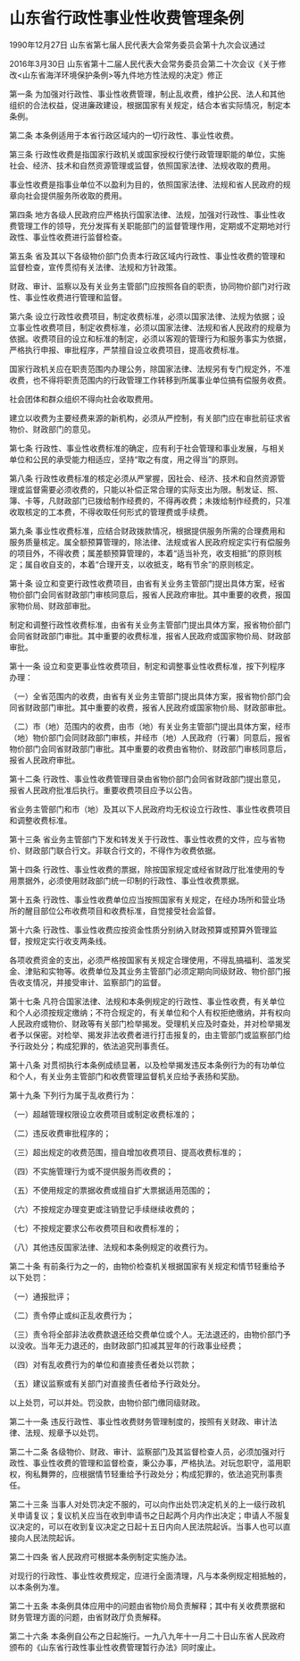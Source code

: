 # 山东省行政性事业性收费管理条例

1990年12月27日 山东省第七届人民代表大会常务委员会第十九次会议通过

2016年3月30日 山东省第十二届人民代表大会常务委员会第二十次会议《关于修改<山东省海洋环境保护条例>等九件地方性法规的决定》修正



第一条 为加强对行政性、事业性收费管理，制止乱收费，维护公民、法人和其他组织的合法权益，促进廉政建设，根据国家有关规定，结合本省实际情况，制定本条例。

第二条 本条例适用于本省行政区域内的一切行政性、事业性收费。

第三条 行政性收费是指国家行政机关或国家授权行使行政管理职能的单位，实施社会、经济、技术和自然资源管理或监督，依照国家法律、法规收取的费用。

事业性收费是指事业单位不以盈利为目的，依照国家法律、法规和省人民政府的规章向社会提供服务所收取的费用。

第四条 地方各级人民政府应严格执行国家法律、法规，加强对行政性、事业性收费管理工作的领导，充分发挥有关职能部门的监督管理作用，定期或不定期地对行政性、事业性收费进行监督检查。

第五条 省及其以下各级物价部门负责本行政区域内行政性、事业性收费的管理和监督检查，宣传贯彻有关法律、法规和方针政策。

财政、审计、监察以及有关业务主管部门应按照各自的职责，协同物价部门对行政性、事业性收费进行管理和监督。

第六条 设立行政性收费项目，制定收费标准，必须以国家法律、法规为依据；设立事业性收费项目，制定收费标准，必须以国家法律、法规和省人民政府的规章为依据。收费项目的设立和标准的制定，必须以客观的管理行为和服务事实为依据，严格执行申报、审批程序，严禁擅自设立收费项目，提高收费标准。

国家行政机关应在职责范围内办理公务，除国家法律、法规另有专门规定外，不准收费，也不得将职责范围内的行政管理工作转移到所属事业单位搞有偿服务收费。

社会团体和群众组织不得向社会收取费用。

建立以收费为主要经费来源的新机构，必须从严控制，有关部门应在审批前征求省物价、财政部门的意见。

第七条 行政性、事业性收费标准的确定，应有利于社会管理和事业发展，与相关单位和公民的承受能力相适应，坚持“取之有度，用之得当”的原则。

第八条 行政性收费标准的核定必须从严掌握，因社会、经济、技术和自然资源管理或监督需要必须收费的，只能以补偿正常合理的实际支出为限。制发证、照、簿、卡等，凡财政部门已拨给制作经费的，不得再收费；未拨给制作经费的，只准收取核定的工本费，不得收取任何形式的管理费或手续费。

第九条 事业性收费标准，应结合财政拨款情况，根据提供服务所需的合理费用和服务质量核定。属全额预算管理的，除法律、法规或省人民政府规定实行有偿服务的项目外，不得收费；属差额预算管理的，本着“适当补充，收支相抵”的原则核定；属自收自支的，本着“合理开支，以收抵支，略有节余”的原则核定。

第十条 设立和变更行政性收费项目，由省有关业务主管部门提出具体方案，经省物价部门会同省财政部门审核同意后，报省人民政府审批。其中重要的收费，报国家物价局、财政部审批。

制定和调整行政性收费标准，由省有关业务主管部门提出具体方案，报省物价部门会同省财政部门审批。其中重要的收费标准，报省人民政府或国家物价局、财政部审批。

第十一条 设立和变更事业性收费项目，制定和调整事业性收费标准，按下列程序办理：

（一）全省范围内的收费，由省有关业务主管部门提出具体方案，报省物价部门会同省财政部门审批。其中重要的收费，报省人民政府或国家物价局、财政部审批。

（二）市（地）范围内的收费，由市（地）有关业务主管部门提出具体方案，经市（地）物价部门会同财政部门审核，并经市（地）人民政府（行署）同意后，报省物价部门会同省财政部门审批。其中重要的收费由省物价、财政部门审核同意后，报省人民政府审批。

第十二条 行政性、事业性收费管理目录由省物价部门会同省财政部门提出意见，报省人民政府批准后执行。重要收费项目应予以公告。

省业务主管部门和市（地）及其以下人民政府均无权设立行政性、事业性收费项目和调整收费标准。

第十三条 省业务主管部门下发和转发关于行政性、事业性收费的文件，应与省物价、财政部门联合行文。非联合行文的，不得作为收费依据。

第十四条 行政性、事业性收费的票据，除按国家规定或经省财政厅批准使用的专用票据外，必须使用财政部门统一印制的行政性、事业性收费票据。

第十五条 行政性、事业性收费单位应当按照国家有关规定，在经办场所和营业场所的醒目部位公布收费项目和收费标准，自觉接受社会监督。

第十六条 行政性、事业性收费应按资金性质分别纳入财政预算或预算外管理监督，按规定实行收支两条线。

各项收费资金的支出，必须严格按国家有关规定合理使用，不得乱搞福利、滥发奖金、津贴和实物等。收费单位及其业务主管部门必须定期向同级财政、物价部门报告收支情况，并接受审计、监察部门的监督。

第十七条 凡符合国家法律、法规和本条例规定的行政性、事业性收费，有关单位和个人必须按规定缴纳；不符合规定的，有关单位和个人有权拒绝缴纳，并有权向人民政府或物价、财政等有关部门检举揭发。受理机关应及时查处，并对检举揭发者予以保密。对检举、揭发非法收费者进行打击报复的，由主管部门或监察部门给予行政处分；构成犯罪的，依法追究刑事责任。

第十八条 对贯彻执行本条例成绩显著，以及检举揭发违反本条例行为的有功单位和个人，有关业务主管部门和收费管理监督机关应给予表扬和奖励。

第十九条 下列行为属于乱收费行为：

（一）超越管理权限设立收费项目或制定收费标准的；

（二）违反收费审批程序的；

（三）超出规定的收费范围，擅自增加收费项目、提高收费标准的；

（四）不实施管理行为或不提供服务而收费的；

（五）不使用规定的票据收费或擅自扩大票据适用范围的；

（六）不按规定办理变更或注销登记手续继续收费的；

（七）不按规定要求公布收费项目和收费标准的；

（八）其他违反国家法律、法规和本条例规定的收费行为。

第二十条 有前条行为之一的，由物价检查机关根据国家有关规定和情节轻重给予以下处罚：

（一）通报批评；

（二）责令停止或纠正乱收费行为；

（三）责令将全部非法收费款退还给交费单位或个人。无法退还的，由物价部门予以没收。当年无力退还的，由财政部门扣减其翌年的行政事业经费；

（四）对有乱收费行为的单位和直接责任者处以罚款；

（五）建议监察或有关部门对直接责任者给予行政处分。

以上处罚，可以并处。罚没款，由物价部门缴同级财政。

第二十一条 违反行政性、事业性收费财务管理制度的，按照有关财政、审计法律、法规、规章予以处罚。

第二十二条 各级物价、财政、审计、监察部门及其监督检查人员，必须加强对行政性、事业性收费的管理和监督检查，秉公办事，严格执法。对玩忽职守，滥用职权，徇私舞弊的，应根据情节轻重给予行政处分；构成犯罪的，依法追究刑事责任。

第二十三条 当事人对处罚决定不服的，可以向作出处罚决定机关的上一级行政机关申请复议；复议机关应当在收到申请书之日起两个月内作出决定；申请人不服复议决定的，可以在收到复议决定之日起十五日内向人民法院起诉。当事人也可以直接向人民法院起诉。

第二十四条 省人民政府可根据本条例制定实施办法。

对现行的行政性、事业性收费规定，应进行全面清理，凡与本条例规定相抵触的，以本条例为准。

第二十五条 本条例具体应用中的问题由省物价局负责解释；其中有关收费票据和财务管理方面的问题，由省财政厅负责解释。

第二十六条 本条例自公布之日起施行。一九八九年十一月二十日山东省人民政府颁布的《山东省行政性事业性收费管理暂行办法》同时废止。